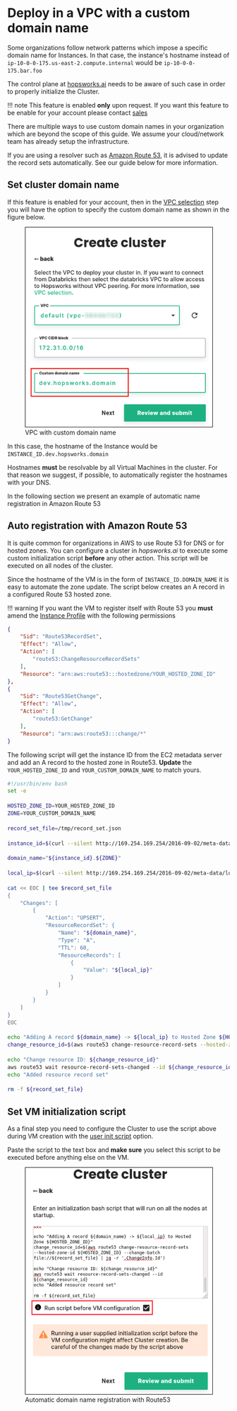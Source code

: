 # Deploy in a VPC with a custom domain name

Some organizations follow network patterns which impose a specific domain
name for Instances. In that case, the instance's hostname instead of `ip-10-0-0-175.us-east-2.compute.internal` would be `ip-10-0-0-175.bar.foo`

The control plane at [hopsworks.ai](https://www.hopsworks.ai/) needs to be
aware of such case in order to properly initialize the Cluster.

!!! note
    This feature is enabled **only** upon request. If you want this feature to be enable for your account please contact [sales](mailto:sales@logicalclocks.com)

There are multiple ways to use custom domain names in your organization
which are beyond the scope of this guide. We assume your cloud/network
team has already setup the infrastructure.

If you are using a resolver such as [Amazon Route 53](https://aws.amazon.com/route53/), it is advised to update the record sets automatically. See our
guide below for more information.

## Set cluster domain name

If this feature is enabled for your account, then in the [VPC selection](cluster_creation/#step-8-vpc-selection)
step you will have the option to specify the custom domain name as
shown in the figure below.

<p align="center">
  <figure>
    <a  href="../../../assets/images/setup_installation/managed/aws/vpc-custom-domain-name.png">
      <img style="border: 1px solid #000" src="../../../assets/images/setup_installation/managed/aws/vpc-custom-domain-name.png" alt="Custom domain name">
    </a>
    <figcaption>VPC with custom domain name</figcaption>
  </figure>
</p>

In this case, the hostname of the Instance would be `INSTANCE_ID.dev.hopsworks.domain`

Hostnames **must** be resolvable by all Virtual Machines in the cluster. For
that reason we suggest, if possible, to automatically register the hostnames
with your DNS.

In the following section we present an example of automatic
name registration in Amazon Route 53

## Auto registration with Amazon Route 53

It is quite common for organizations in AWS to use Route 53 for DNS or for hosted zones.
You can configure a cluster in _hopsworks.ai_ to execute some custom
initialization script **before** any other action. This script will
be executed on all nodes of the cluster.

Since the hostname of the VM is in the form of `INSTANCE_ID.DOMAIN_NAME`
it is easy to automate the zone update. The script below creates an A record
in a configured Route 53 hosted zone.

!!! warning
    If you want the VM to register itself with Route 53 you **must** amend the
    [Instance Profile](cluster_creation/#step-5-select-the-instance-profile) with the following permissions

```json
{
    "Sid": "Route53RecordSet",
    "Effect": "Allow",
    "Action": [
        "route53:ChangeResourceRecordSets"
    ],
    "Resource": "arn:aws:route53:::hostedzone/YOUR_HOSTED_ZONE_ID"
},
{
    "Sid": "Route53GetChange",
    "Effect": "Allow",
    "Action": [
        "route53:GetChange"
    ],
    "Resource": "arn:aws:route53:::change/*"
}
```

The following script will get the instance ID from the EC2 metadata server
and add an A record to the hosted zone in Route53. **Update** the 
`YOUR_HOSTED_ZONE_ID` and `YOUR_CUSTOM_DOMAIN_NAME` to match yours.

```bash
#!/usr/bin/env bash
set -e

HOSTED_ZONE_ID=YOUR_HOSTED_ZONE_ID
ZONE=YOUR_CUSTOM_DOMAIN_NAME

record_set_file=/tmp/record_set.json

instance_id=$(curl --silent http://169.254.169.254/2016-09-02/meta-data/instance-id)

domain_name="${instance_id}.${ZONE}"

local_ip=$(curl --silent http://169.254.169.254/2016-09-02/meta-data/local-ipv4)

cat << EOC | tee $record_set_file
{
    "Changes": [
        {
            "Action": "UPSERT",
            "ResourceRecordSet": {
                "Name": "${domain_name}",
                "Type": "A",
                "TTL": 60,
                "ResourceRecords": [
                    {
                        "Value": "${local_ip}"
                    }
                ]
            }
        }
    ]
}
EOC

echo "Adding A record ${domain_name} -> ${local_ip} to Hosted Zone ${HOSTED_ZONE_ID}"
change_resource_id=$(aws route53 change-resource-record-sets --hosted-zone-id ${HOSTED_ZONE_ID} --change-batch file://${record_set_file} | jq -r '.ChangeInfo.Id')

echo "Change resource ID: ${change_resource_id}"
aws route53 wait resource-record-sets-changed --id ${change_resource_id}
echo "Added resource record set"

rm -f ${record_set_file}
```

## Set VM initialization script
As a final step you need to configure the Cluster to use the script above
during VM creation with the [user init script](../cluster_creation/#step-14-add-an-init-script-to-your-instances) option.

Paste the script to the text box and **make sure** you select this script
to be executed before anything else on the VM.

<p align="center">
  <figure>
    <a  href="../../../assets/images/setup_installation/managed/aws/custom-domain-name-route53-script.png">
      <img style="border: 1px solid #000" src="../../../assets/images/setup_installation/managed/aws/custom-domain-name-route53-script.png" alt="Automatic domain name registration">
    </a>
    <figcaption>Automatic domain name registration with Route53</figcaption>
  </figure>
</p>
